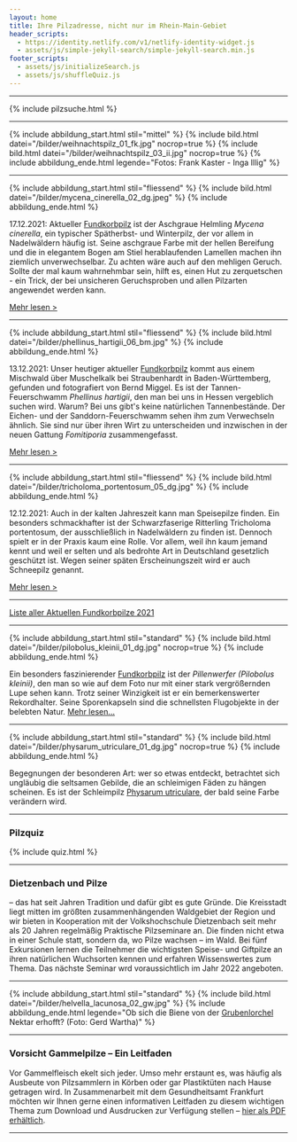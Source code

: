 ```yaml
---
layout: home
title: Ihre Pilzadresse, nicht nur im Rhein-Main-Gebiet
header_scripts:
  - https://identity.netlify.com/v1/netlify-identity-widget.js
  - assets/js/simple-jekyll-search/simple-jekyll-search.min.js
footer_scripts:
  - assets/js/initializeSearch.js
  - assets/js/shuffleQuiz.js
---
```

- - -

{% include pilzsuche.html %}

- - -

{% include abbildung_start.html stil="mittel" %}
{% include bild.html datei="/bilder/weihnachtspilz_01_fk.jpg" nocrop=true %}
{% include bild.html datei="/bilder/weihnachtspilz_03_ii.jpg" nocrop=true %}
{% include abbildung_ende.html legende="Fotos: Frank Kaster - Inga Illig" %}

- - -

{% include abbildung_start.html stil="fliessend" %}
{% include bild.html datei="/bilder/mycena_cinerella_02_dg.jpeg" %}
{% include abbildung_ende.html %}

17.12.2021: Aktueller [Fundkorbpilz](AA "Glossar-") ist der Aschgraue Helmling *Mycena cinerella*, ein typischer Spätherbst- und Winterpilz, der vor allem in Nadelwäldern häufig ist. Seine aschgraue Farbe  mit der hellen Bereifung und die in elegantem Bogen am Stiel herablaufenden Lamellen machen ihn ziemlich unverwechselbar. Zu achten wäre auch auf den mehligen Geruch. Sollte der mal kaum wahrnehmbar sein, hilft es, einen Hut zu zerquetschen - ein Trick, der bei unsicheren Geruchsproben und allen Pilzarten angewendet werden kann.

[Mehr lesen >](/pilze/mycena-cinerella-aschgrauer-helmling)

<div style="clear:  both"></div>

- - -

{% include abbildung_start.html stil="fliessend" %}
{% include bild.html datei="/bilder/phellinus_hartigii_06_bm.jpg" %}
{% include abbildung_ende.html %}

13.12.2021: Unser heutiger aktueller [Fundkorbpilz](AA "Glossar-") kommt aus einem Mischwald über Muschelkalk bei Straubenhardt in Baden-Württemberg, gefunden und fotografiert von Bernd Miggel. Es ist der Tannen-Feuerschwamm *Phellinus hartigii*, den man bei uns in Hessen vergeblich suchen wird. Warum? Bei uns gibt's keine natürlichen Tannenbestände. Der Eichen- und der Sanddorn-Feuerschwamm sehen ihm zum Verwechseln ähnlich. Sie sind nur über ihren Wirt zu unterscheiden und inzwischen in der neuen Gattung *Fomitiporia* zusammengefasst. 

[Mehr lesen >](/pilze/phellinus-hartigii-tannen-feuerschwamm)

<div style="clear:  both"></div>

- - -

{% include abbildung_start.html stil="fliessend" %}
{% include bild.html datei="/bilder/tricholoma_portentosum_05_dg.jpg" %}
{% include abbildung_ende.html %}

12.12.2021: Auch in der kalten Jahreszeit kann man Speisepilze finden. Ein besonders schmackhafter ist der Schwarzfaserige Ritterling Tricholoma portentosum, der ausschließlich in Nadelwäldern zu finden ist. Dennoch spielt er in der Praxis kaum eine Rolle. Vor allem, weil ihn kaum jemand kennt und weil er selten und als bedrohte Art in Deutschland gesetzlich geschützt ist. Wegen seiner späten Erscheinungszeit wird er auch Schneepilz genannt.

[Mehr lesen >](/pilze/tricholoma-portentosum-schwarzfaseriger-ritterling)

<div style="clear:  both"></div>

- - -

[Liste aller Aktuellen Fundkorbpilze 2021](/artikel/liste-aller-aktuellen-fundkorbpilze-2021.html)

- - -

{% include abbildung_start.html stil="standard" %}
{% include bild.html datei="/bilder/pilobolus_kleinii_01_dg.jpg" nocrop=true %}
{% include abbildung_ende.html %}

Ein besonders faszinierender [Fundkorbpilz](AA "Glossar-") ist der *Pillenwerfer (Pilobolus kleinii)*, den man so wie auf dem Foto nur mit einer stark vergrößernden Lupe sehen kann. Trotz seiner Winzigkeit ist er ein bemerkenswerter Rekordhalter. Seine Sporenkapseln sind die schnellsten Flugobjekte in der belebten Natur. [Mehr lesen...](/pilze/pilobolus-kleinii-pillenwerfer)

- - -

{% include abbildung_start.html stil="standard" %}
{% include bild.html datei="/bilder/physarum_utriculare_01_dg.jpg" nocrop=true %}
{% include abbildung_ende.html %}

Begegnungen der besonderen Art: wer so etwas entdeckt, betrachtet sich ungläubig die seltsamen Gebilde, die an schleimigen Fäden zu hängen scheinen. Es ist der Schleimpilz [Physarum utriculare](/pilze/physarum-utriculare-fadenfruchtschleimpilz), der bald seine Farbe verändern wird.

- - -

### Pilzquiz

{% include quiz.html %}

- - -

### Dietzenbach und Pilze

– das hat seit Jahren Tradition und dafür gibt es gute Gründe. Die Kreisstadt liegt mitten im größten zusammenhängenden Waldgebiet der Region und wir bieten in Kooperation mit der Volkshochschule Dietzenbach seit mehr als 20 Jahren regelmäßig Praktische Pilzseminare an. Die finden nicht etwa in einer Schule statt, sondern da, wo Pilze wachsen – im Wald. Bei fünf Exkursionen lernen die Teilnehmer die wichtigsten Speise- und Giftpilze an ihren natürlichen Wuchsorten kennen und erfahren Wissenswertes zum Thema. Das nächste Seminar wrd voraussichtlich im Jahr 2022 angeboten.  

- - -

{% include abbildung_start.html stil="standard" %}
{% include bild.html datei="/bilder/helvella_lacunosa_02_gw.jpg" %}
{% include abbildung_ende.html legende="Ob sich die Biene von der <a href='/pilze/helvella-lacunosa-grubenlorchel'>Grubenlorchel</a> Nektar erhofft?  (Foto: Gerd Wartha)" %}

- - -

### Vorsicht Gammelpilze – Ein Leitfaden

Vor Gammelfleisch ekelt sich jeder. Umso mehr erstaunt es, was häufig als Ausbeute von Pilzsammlern in Körben oder gar Plastiktüten nach Hause getragen wird. In Zusammenarbeit mit dem Gesundheitsamt Frankfurt möchten wir Ihnen gerne einen informativen Leitfaden zu diesem wichtigen Thema zum Download und Ausdrucken zur Verfügung stellen – [hier als PDF erhältlich](/assets/docs/Fundkorb.de-Gammelpilze.pdf).

- - -